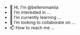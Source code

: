 - 👋 Hi, I’m @belleromaniia
- 👀 I’m interested in ...
- 🌱 I’m currently learning ...
- 💞️ I’m looking to collaborate on ...
- 📫 How to reach me ...

<!---
belleromaniia/belleromaniia is a ✨ special ✨ repository because its `README.md` (this file) appears on your GitHub profile.
You can click the Preview link to take a look at your changes.
--->
